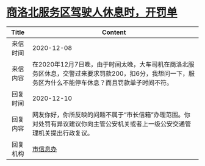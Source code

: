 # [商洛北服务区驾驶人休息时，开罚单](http://www.shangluo.gov.cn/zmhd/ldxxxx.jsp?urltype=leadermail.LeaderMailContentUrl&wbtreeid=1112&leadermailid=6687)

| Title |                                     Content                                      |
|:-----:|----------------------------------------------------------------------------------|
| 来信时间  | 2020-12-08                                                                       |
| 来信内容  | 在2020年12月7日晚，由于时间太晚，大车司机在商洛北服务区休息，交警过来要求罚款200，扣6分，我想问一下，服务区为什么不能停车休息？而且罚款单子时间不符。 |
| 回复时间  | 2020-12-10                                                                       |
| 回复内容  | 网友你好，你所反映的问题不属于“市长信箱”办理范围。你对处罚有异议建议你向主管公安机关或者上一级公安交通管理机关提出行政复议。                  |
| 回复机构  | [市信息办](../../category/agencies/市信息办.md)                                          |